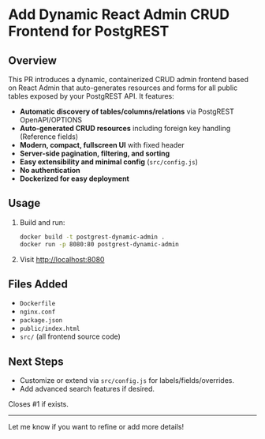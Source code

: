 # Add Dynamic React Admin CRUD Frontend for PostgREST

## Overview

This PR introduces a dynamic, containerized CRUD admin frontend based on React Admin that auto-generates resources and forms for all public tables exposed by your PostgREST API. It features:

- **Automatic discovery of tables/columns/relations** via PostgREST OpenAPI/OPTIONS
- **Auto-generated CRUD resources** including foreign key handling (Reference fields)
- **Modern, compact, fullscreen UI** with fixed header
- **Server-side pagination, filtering, and sorting**
- **Easy extensibility and minimal config** (`src/config.js`)
- **No authentication**
- **Dockerized for easy deployment**

## Usage

1. Build and run:
   ```sh
   docker build -t postgrest-dynamic-admin .
   docker run -p 8080:80 postgrest-dynamic-admin
   ```
2. Visit [http://localhost:8080](http://localhost:8080)

## Files Added

- `Dockerfile`
- `nginx.conf`
- `package.json`
- `public/index.html`
- `src/` (all frontend source code)

## Next Steps

- Customize or extend via `src/config.js` for labels/fields/overrides.
- Add advanced search features if desired.

Closes #1 if exists.

---

Let me know if you want to refine or add more details!